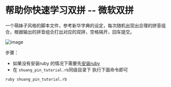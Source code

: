 
# 帮助你快速学习双拼 -- 微软双拼

一个萌妹子风格的脚本文件，参考新华字典的设定，每次随机出现出合理的拼音组合，根据输出的拼音组合打出对应的双拼，空格隔开，回车提交。

![image](https://github.com/xwSurfer/shuang_pin_tutorial/blob/master/img1.png)



步骤：

- 如果没有安装ruby 的情况下需要先[安装ruby](https://ruby-china.org/wiki/install_ruby_guide)
- 在 `shuang_pin_tutorial.rb`同级目录下 执行下面命令即可
````
ruby shuang_pin_tutorial.rb
````

